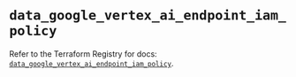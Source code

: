 # `data_google_vertex_ai_endpoint_iam_policy`

Refer to the Terraform Registry for docs: [`data_google_vertex_ai_endpoint_iam_policy`](https://registry.terraform.io/providers/hashicorp/google-beta/6.24.0/docs/data-sources/google_vertex_ai_endpoint_iam_policy).
